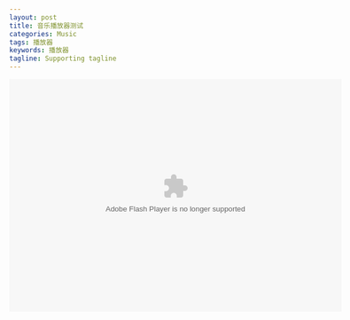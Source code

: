 ```yaml
---
layout: post
title: 音乐播放器测试
categories: Music
tags: 播放器
keywords: 播放器
tagline: Supporting tagline
---
```

<embed src="http://boxcn.github.io/res/music/cmpn.swf" quality="high" bgcolor="#ffffff" width="600" height="420" allowScriptAccess="sameDomain" type="application/x-shockwave-flash" pluginspage="http://www.macromedia.com/go/getflashplayer" /></OBJECT></P>